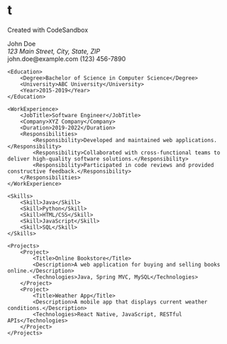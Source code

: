 # t
Created with CodeSandbox


<?xml version="1.0" encoding="UTF-8"?>
<CV>
    <PersonalInformation>
        <Name>John Doe</Name>
        <Address>123 Main Street, City, State, ZIP</Address>
        <Email>john.doe@example.com</Email>
        <Phone>(123) 456-7890</Phone>
    </PersonalInformation>
    
    <Education>
        <Degree>Bachelor of Science in Computer Science</Degree>
        <University>ABC University</University>
        <Year>2015-2019</Year>
    </Education>
    
    <WorkExperience>
        <JobTitle>Software Engineer</JobTitle>
        <Company>XYZ Company</Company>
        <Duration>2019-2022</Duration>
        <Responsibilities>
            <Responsibility>Developed and maintained web applications.</Responsibility>
            <Responsibility>Collaborated with cross-functional teams to deliver high-quality software solutions.</Responsibility>
            <Responsibility>Participated in code reviews and provided constructive feedback.</Responsibility>
        </Responsibilities>
    </WorkExperience>
    
    <Skills>
        <Skill>Java</Skill>
        <Skill>Python</Skill>
        <Skill>HTML/CSS</Skill>
        <Skill>JavaScript</Skill>
        <Skill>SQL</Skill>
    </Skills>
    
    <Projects>
        <Project>
            <Title>Online Bookstore</Title>
            <Description>A web application for buying and selling books online.</Description>
            <Technologies>Java, Spring MVC, MySQL</Technologies>
        </Project>
        <Project>
            <Title>Weather App</Title>
            <Description>A mobile app that displays current weather conditions.</Description>
            <Technologies>React Native, JavaScript, RESTful APIs</Technologies>
        </Project>
    </Projects>
</CV>

